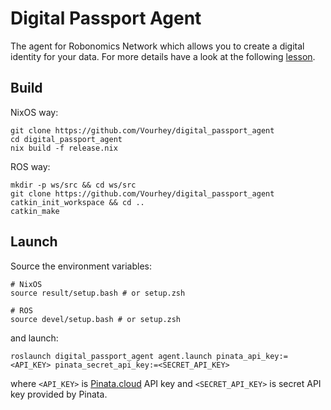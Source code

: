 # Digital Passport Agent 

The agent for Robonomics Network which allows you to create a digital identity for your data. 
For more details have a look at the following [lesson](https://wiki.robonomics.network/cases/digital_identity/).

## Build

NixOS way:

```
git clone https://github.com/Vourhey/digital_passport_agent
cd digital_passport_agent
nix build -f release.nix
```

ROS way:

```
mkdir -p ws/src && cd ws/src
git clone https://github.com/Vourhey/digital_passport_agent
catkin_init_workspace && cd ..
catkin_make
```

## Launch

Source the environment variables:

```
# NixOS
source result/setup.bash # or setup.zsh

# ROS
source devel/setup.bash # or setup.zsh
```

and launch:

```
roslaunch digital_passport_agent agent.launch pinata_api_key:=<API_KEY> pinata_secret_api_key:=<SECRET_API_KEY>
```

where `<API_KEY>` is [Pinata.cloud](https://pinata.cloud/) API key and `<SECRET_API_KEY>` is secret API key provided by Pinata.

